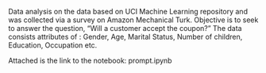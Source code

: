 Data analysis on the data based on UCI Machine Learning repository and was collected via a survey on Amazon Mechanical Turk.
Objective is to seek to answer the question, “Will a customer accept the coupon?”
The data consists attributes of : Gender, Age, Marital Status, Number of children, Education, Occupation etc.

Attached is the link to the notebook: prompt.ipynb




